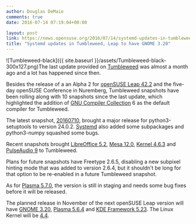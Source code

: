 ```yaml
---
author: Douglas DeMaio
comments: true
date: 2016-07-14 07:19:04+00:00

layout: post
link: https://news.opensuse.org/2016/07/14/systemd-updates-in-tumbleweed-leap-to-have-gnome-3-20/
title: "Systemd updates in Tumbleweed, Leap to have GNOME 3.20"
---
```

![Tumbleweed-black]({{ site.baseurl }}/assets/Tumbleweed-black-300x127.png)The last update provided on [Tumbleweed](https://en.opensuse.org/Portal:Tumbleweed) was almost a month ago and a lot has happened since then.

Besides the release of a an Alpha 2 for [openSUSE Leap 42.2](https://en.opensuse.org/Portal:42.2) and the five-day openSUSE Conference in Nuremberg, Tumbleweed snapshots have been rolling along with 10 snapshots since the last update, which highlighted the addition of [GNU Compiler Collection](https://gcc.gnu.org/) 6 as the default compiler for Tumbleweed.

The latest snapshot, [20160710](https://lists.opensuse.org/opensuse-factory/2016-07/msg00168.html), brought a major release for python3-setuptools to version 24.0.2. [Systemd](https://www.freedesktop.org/wiki/Software/systemd/) also added some subpackages and python3-numpy squashed some bugs.

Recent snapshots brought [LibreOffice 5.2](https://wiki.documentfoundation.org/ReleaseNotes/5.2), [Mesa 12.0](http://www.mesa3d.org/), [Kernel 4.6.3](https://www.kernel.org/pub/linux/kernel/v4.x/ChangeLog-4.6.3) and [PulseAudio 9](https://www.freedesktop.org/wiki/Software/PulseAudio/Notes/9.0/) to Tumbleweed.

Plans for future snapshots have Freetype 2.6.5, disabling a new subpixel hinting mode that was added to version 2.6.4, but it shouldn’t be long for that option to be re-enabled in a future Tumbleweed snapshot.

As for [Plasma 5.7.0](https://www.kde.org/announcements/plasma-5.7.0.php), the version is still in staging and needs some bug fixes before it will be released.

The planned release in November of the next openSUSE Leap version will have [GNOME 3.20](https://www.gnome.org/news/2016/03/gnome-3-20-released/), [Plasma 5.6.4](https://www.kde.org/announcements/plasma-5.6.4.php) and [KDE Framework 5.23](https://www.kde.org/announcements/kde-frameworks-5.23.0.php). The Linux Kernel will be [4.4](https://kernelnewbies.org/Linux_4.4).		
